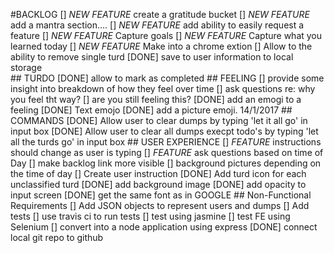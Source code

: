 #BACKLOG
    [] *NEW FEATURE* create a gratitude bucket
    [] *NEW FEATURE* add a mantra section....
    [] *NEW FEATURE* add ability to easily request a feature
    [] *NEW FEATURE* Capture goals
    [] *NEW FEATURE* Capture what you learned today
    [] *NEW FEATURE* Make into a chrome extion
    [] Allow to the ability to remove single turd
    [DONE] save to user information to local storage    
    ## TURDO
       [DONE] allow to mark as completed
    ## FEELING
        [] provide some insight into breakdown of how they feel over time
        [] ask questions re: why you feel tht way?
        [] are you still feeling this? 
        [DONE] add an emogi to a feeling
        [DONE] Text emojo
        [DONE] add a picture emoji. 14/1/2017
    ## COMMANDS
        [DONE] Allow user to clear dumps by typing 'let it all go' in input box
        [DONE] Allow user to clear all dumps execpt todo's by typing 'let all the turds go' in input box
    ## USER EXPERIENCE
        [] *FEATURE* instructions should change as user is typing
        [] *FEATURE* ask questions based on time of Day 
        [] make backlog link more visible
        [] background pictures depending on the time of day
        [] Create user instruction
        [DONE] Add turd icon for each unclassified turd
        [DONE] add background image
        [DONE] add opacity to input screen
        [DONE] get the same font as in GOOGLE
    ## Non-Functional Requirements 
        [] Add JSON objects to represent users and dumps
        [] Add tests
        [] use travis ci to run tests
        [] test using jasmine
        [] test FE using Selenium
        [] convert into a node application using express
        [DONE] connect local git repo to github
